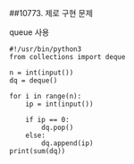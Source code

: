 ##10773. 제로
구현 문제

queue 사용

```python3
#!/usr/bin/python3
from collections import deque

n = int(input())
dq = deque()

for i in range(n):
    ip = int(input())

    if ip == 0:
        dq.pop()
    else:
        dq.append(ip)
print(sum(dq))

```
